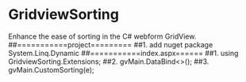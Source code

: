 # GridviewSorting
Enhance the ease of sorting in the C# webform GridView.
##===========project=========
##1. add nuget package System.Linq.Dynamic
##===========index.aspx======
##1. using GridviewSorting.Extensions;
##2. gvMain.DataBind<<Employee>>();
##3. gvMain.CustomSorting(e);
